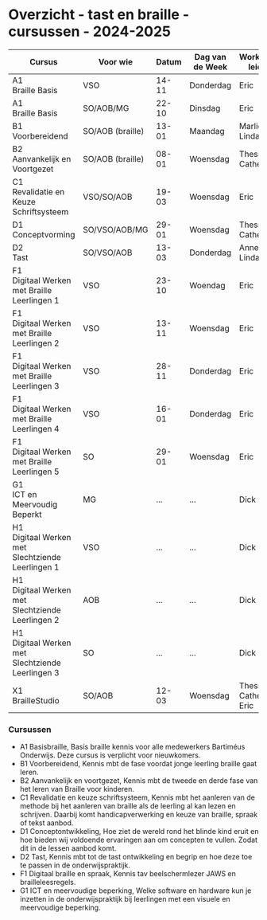 # Overzicht - tast en braille - cursussen - 2024-2025
| Cursus                                               | Voor wie         | Datum | Dag van de Week | Workshop leider                | Waar   | Tijd        | Ruimte | online <br> voorbereiding | Max |
|------------------------------------------------------|------------------|-------|-----------------|--------------------------------|--------|-------------|--------|---------------------------|-----|
| A1 <br>Braille Basis                                 | VSO              | 14-11 | Donderdag       | Eric                           | Zeist  | 14:45-17:00 | ...    | Ja                        | 10  |
| A1 <br>Braille Basis                                 | SO/AOB/MG        | 22-10 | Dinsdag         | Eric                           | Zeist  | 14:45-17:00 | ...    | Ja                        | 10  |
| B1 <br>Voorbereidend                                 | SO/AOB (braille) | 13-01 | Maandag         | Marlies <br>Linda              | Lochem | 14:45-17:00 | ...    | Ja                        | 10  |
| B2 <br>Aanvankelijk en Voortgezet                    | SO/AOB (braille) | 08-01 | Woensdag        | Thessa <br>Cathelijne          | Zeist  | 14:45-17:00 | ...    | Ja                        | 10  |
| C1 <br>Revalidatie en Keuze Schriftsysteem           | VSO/SO/AOB       | 19-03 | Woensdag        | Eric                           | Zeist  | 14:45-17:00 | ...    | Ja                        | 10  |
| D1 <br>Conceptvorming                                | SO/VSO/AOB/MG    | 29-01 | Woensdag        | Thessa <br>Cathelijne          | Zeist  | 14:45-17:00 | ...    | Ja                        | 10  |
| D2 <br>Tast                                          | SO/VSO/AOB       | 13-03 | Donderdag       | Annetta <br>Linda              | Doorn  | 14:45-17:00 | ...    | Ja                        | 12  |
| F1 <br>Digitaal Werken met Braille Leerlingen 1      | VSO              | 23-10 | Woendag         | Eric                           | Zeist  | 14:45-17:00 | ...    | Neen                      | 6   |
| F1 <br>Digitaal Werken met Braille Leerlingen 2      | VSO              | 13-11 | Woensdag        | Eric                           | Zeist  | 14:45-17:00 | ...    | Neen                      | 6   |
| F1 <br>Digitaal Werken met Braille Leerlingen 3      | VSO              | 28-11 | Donderdag       | Eric                           | Zeist  | 14:45-17:00 | ...    | Neen                      | 6   |
| F1 <br>Digitaal Werken met Braille Leerlingen 4      | VSO              | 16-01 | Donderdag       | Eric                           | Zeist  | 14:45-17:00 | ...    | Neen                      | 6   |
| F1 <br>Digitaal Werken met Braille Leerlingen 5      | SO               | 29-01 | Woensdag        | Eric                           | Zeist  | 14:45-17:00 |        | Neen                      | 6   |
| G1 <br>ICT en Meervoudig Beperkt                     | MG               | ...   | ...             | Dick                           | ...    | ...         | ...    | ...                       | 10  |
| H1 <br>Digitaal Werken met Slechtziende Leerlingen 1 | VSO              | ...   | ...             | Dick                           | ...    | ...         | ...    | ...                       | 10  |
| H1 <br>Digitaal Werken met Slechtziende Leerlingen 2 | AOB              | ...   | ...             | Dick                           | ...    | ...         | ...    | ...                       | 10  |
| H1 <br>Digitaal Werken met Slechtziende Leerlingen 3 | SO               | ...   | ...             | Dick                           | ...    | ...         | ...    | ...                       | 10  |
| X1 <br>BrailleStudio                                 | SO/AOB           | 12-03 | Woensdag        | Thessa <br>Cathelijne <br>Eric | Zeist  | 14:45-17:00 |        | Neen                      | 6   |
<!--
| X2 <br>Leren door spelen | | | | | | |
-->
### Cursussen 
* A1 Basisbraille, Basis braille kennis voor alle medewerkers Bartiméus Onderwijs. Deze cursus is verplicht voor nieuwkomers.
* B1 Voorbereidend, Kennis mbt de fase voordat jonge leerling braille gaat leren.
* B2 Aanvankelijk en voortgezet, Kennis mbt de tweede en derde fase van het leren van Braille voor kinderen.
* C1 Revalidatie en keuze schriftsysteem, Kennis mbt het aanleren van de methode bij het aanleren van braille als de leerling al kan lezen en schrijven. Daarbij komt handicapverwerking en keuze van braille, spraak of tekst aanbod.
* D1 Conceptontwikkeling, Hoe ziet de wereld rond het blinde kind eruit en hoe bieden wij voldoende ervaringen aan om concepten te vullen. Zodat dit in de lessen aanbod komt.
* D2 Tast, Kennis mbt tot de tast ontwikkeling en begrip en hoe deze toe te passen in de onderwijspraktijk.
* F1 Digitaal braille en spraak, Kennis tav beelschermlezer JAWS en brailleleesregels. 
* G1 ICT en meervoudige beperking, Welke software en hardware kun je inzetten in de onderwijspraktijk bij leerlingen met een visuele en meervoudige beperking.
<!--
[website](https://tinyurl.com/begbart)
| X1 <br>braillestudio                      | mei            | Thessa Doosje<br>Eric de Quartel | Lochem | **nog onbekend**   |                       | x               |
-->
<!--
| ~~X1~~ <br>~~braillestudio~~              | ~~sept~~       | ~~Thessa~~<br>~~Eric~~        | ~~Zeist~~ | ~~plaatsgevonden~~ |                       |                 |
| ~~X3~~<br>~~LEGObraillebricks~~           | ~~studiedag~~  | ~~Annetta<br>Eric~~           |           | ~~plaatsgevonden~~ |                       |                 |
| ~~B2~~ <br>~~aanvankelijk en voortgezet~~ |                | ~~Thessa~~ <br>~~Cathelijne~~ |           |                    |                       |                 |
-->

